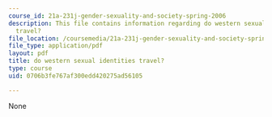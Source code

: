 ```yaml
---
course_id: 21a-231j-gender-sexuality-and-society-spring-2006
description: This file contains information regarding do western sexual identities
  travel?
file_location: /coursemedia/21a-231j-gender-sexuality-and-society-spring-2006/0706b3fe767af300edd420275ad56105_MIT21A_213JS06_other_iden.pdf
file_type: application/pdf
layout: pdf
title: do western sexual identities travel?
type: course
uid: 0706b3fe767af300edd420275ad56105

---
```

None